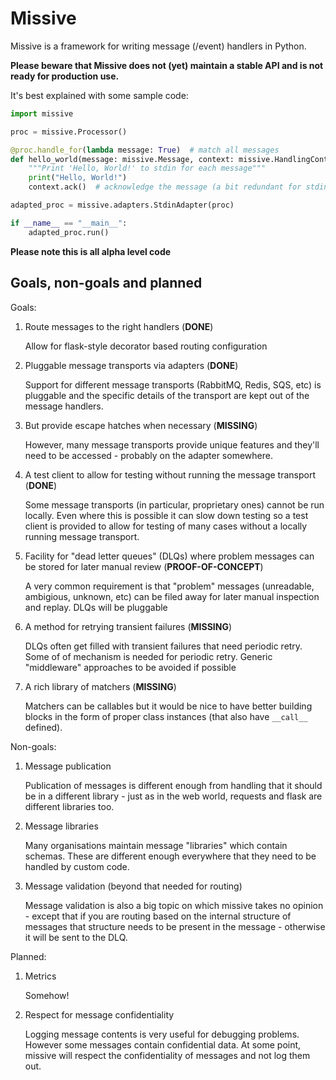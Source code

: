 # Missive

Missive is a framework for writing message (/event) handlers in Python.

**Please beware that Missive does not (yet) maintain a stable API and is not ready for production use.**

It's best explained with some sample code:

```python
import missive

proc = missive.Processor()

@proc.handle_for(lambda message: True)  # match all messages
def hello_world(message: missive.Message, context: missive.HandlingContext) -> None:
    """Print 'Hello, World!' to stdin for each message"""
    print("Hello, World!")
    context.ack()  # acknowledge the message (a bit redundant for stdin)

adapted_proc = missive.adapters.StdinAdapter(proc)

if __name__ == "__main__":
    adapted_proc.run()
```

**Please note this is all alpha level code**

## Goals, non-goals and planned

Goals:

1. Route messages to the right handlers (**DONE**)

    Allow for flask-style decorator based routing configuration

2. Pluggable message transports via adapters (**DONE**)

    Support for different message transports (RabbitMQ, Redis, SQS, etc) is
    pluggable and the specific details of the transport are kept out of the
    message handlers.

3. But provide escape hatches when necessary (**MISSING**)

    However, many message transports provide unique features and they'll need
    to be accessed - probably on the adapter somewhere.

4. A test client to allow for testing without running the message transport (**DONE**)

    Some message transports (in particular, proprietary ones) cannot be run
    locally.  Even where this is possible it can slow down testing so a test
    client is provided to allow for testing of many cases without a locally
    running message transport.

5. Facility for "dead letter queues" (DLQs) where problem messages can be
   stored for later manual review (**PROOF-OF-CONCEPT**)

    A very common requirement is that "problem" messages (unreadable,
    ambigious, unknown, etc) can be filed away for later manual inspection and
    replay.  DLQs will be pluggable

6. A method for retrying transient failures (**MISSING**)

    DLQs often get filled with transient failures that need periodic retry.
    Some of of mechanism is needed for periodic retry.  Generic "middleware"
    approaches to be avoided if possible

7. A rich library of matchers (**MISSING**)

    Matchers can be callables but it would be nice to have better building
    blocks in the form of proper class instances (that also have `__call__`
    defined).


Non-goals:

1. Message publication

    Publication of messages is different enough from handling that it should be
    in a different library - just as in the web world, requests and flask are
    different libraries too.

2. Message libraries

    Many organisations maintain message "libraries" which contain schemas.
    These are different enough everywhere that they need to be handled by
    custom code.

3. Message validation (beyond that needed for routing)

    Message validation is also a big topic on which missive takes no opinion -
    except that if you are routing based on the internal structure of messages
    that structure needs to be present in the message - otherwise it will be
    sent to the DLQ.

Planned:

1. Metrics

    Somehow!

2. Respect for message confidentiality

    Logging message contents is very useful for debugging problems.  However
    some messages contain confidential data.  At some point, missive will
    respect the confidentiality of messages and not log them out.
